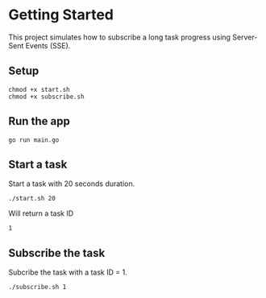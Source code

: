 # Getting Started
This project simulates how to subscribe a long task progress using Server-Sent Events (SSE).

## Setup
```
chmod +x start.sh
chmod +x subscribe.sh
```

## Run the app
```
go run main.go
```

## Start a task
Start a task with 20 seconds duration.
```
./start.sh 20
```
Will return a task ID
```
1
```

## Subscribe the task
Subcribe the task with a task ID = 1.
```
./subscribe.sh 1
```
